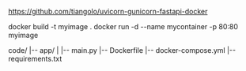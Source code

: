 https://github.com/tiangolo/uvicorn-gunicorn-fastapi-docker

docker build -t myimage .
docker run -d --name mycontainer -p 80:80 myimage

code/
|-- app/
|   |-- main.py
|-- Dockerfile
|-- docker-compose.yml
|-- requirements.txt